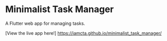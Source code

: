 
# Minimalist Task Manager

A Flutter web app for managing tasks.

[View the live app here!] https://iamcta.github.io/minimalist_task_manager/
